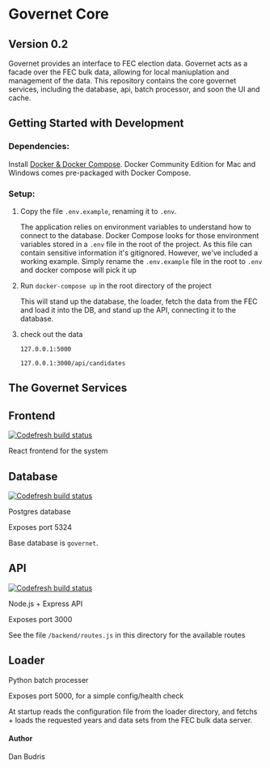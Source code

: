 # Governet Core
## Version 0.2
Governet provides an interface to FEC election data.
Governet acts as a facade over the FEC bulk data, allowing for local maniuplation and management of the data.
This repository contains the core governet services, including the database, api, batch processor, and soon the UI and cache.

## Getting Started with Development
### Dependencies: 
Install [Docker & Docker Compose](https://docs.docker.com/install/).  Docker Community Edition for Mac and Windows comes pre-packaged with Docker Compose. 

### Setup:
1. Copy the file `.env.example`, renaming it to `.env`.

   The application relies on environment variables to understand how to connect to the database. Docker Compose looks for those environment variables stored in a `.env` file in the root of the project.  As this file can contain sensitive information it's gitignored.  However, we've included a working example.  Simply rename the `.env.example` file in the root to `.env` and docker compose will pick it up

2. Run `docker-compose up` in the root directory of the project

   This will stand up the database, the loader, fetch the data from the FEC and load it into the DB, and stand up the API, connecting it to the database.  

3. check out the data

   `127.0.0.1:5000`

   `127.0.0.1:3000/api/candidates`

## The Governet Services
## Frontend
[![Codefresh build status]( https://g.codefresh.io/api/badges/pipeline/danbudris/governet%2FgovernetCore%2FgovernetCoreFrontend?type=cf-1)]( https://g.codefresh.io/public/accounts/danbudris/pipelines/governet/governetCore/governetCoreFrontend)

React frontend for the system

## Database
[![Codefresh build status]( https://g.codefresh.io/api/badges/pipeline/danbudris/governet%2FgovernetCore%2FgovernetCoreDatabase?type=cf-1)]( https://g.codefresh.io/public/accounts/danbudris/pipelines/governet/governetCore/governetCoreDatabase)

Postgres database

Exposes port 5324

Base database is `governet`.

## API
[![Codefresh build status]( https://g.codefresh.io/api/badges/pipeline/danbudris/governet%2FgovernetCore%2FgovernetCoreBackend?type=cf-1)]( https://g.codefresh.io/public/accounts/danbudris/pipelines/governet/governetCore/governetCoreBackend)

Node.js + Express API

Exposes port 3000

See the file `/backend/routes.js` in this directory for the available routes

## Loader
Python batch processer

Exposes port 5000, for a simple config/health check

At startup reads the configuration file from the loader directory, and fetchs + loads the requested years and data sets from the FEC bulk data server. 

#### Author
Dan Budris
